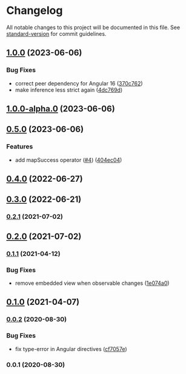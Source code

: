 # Changelog

All notable changes to this project will be documented in this file. See [standard-version](https://github.com/conventional-changelog/standard-version) for commit guidelines.

## [1.0.0](https://github.com/dirkluijk/loadable-ts/compare/v1.0.0-alpha.0...v1.0.0) (2023-06-06)


### Bug Fixes

* correct peer dependency for Angular 16 ([370c762](https://github.com/dirkluijk/loadable-ts/commit/370c7622b50d840382f938f617bff628124035b6))
* make inference less strict again ([4dc769d](https://github.com/dirkluijk/loadable-ts/commit/4dc769df76e36d184a4b143eb2adbac07d826e19))

## [1.0.0-alpha.0](https://github.com/dirkluijk/loadable-ts/compare/v0.5.0...v1.0.0-alpha.0) (2023-06-06)

## [0.5.0](https://github.com/dirkluijk/loadable-ts/compare/v0.4.0...v0.5.0) (2023-06-06)


### Features

* add mapSuccess operator ([#4](https://github.com/dirkluijk/loadable-ts/issues/4)) ([404ec04](https://github.com/dirkluijk/loadable-ts/commit/404ec04f9369c1549752bdb8f92439e9e8a90052))

## [0.4.0](https://github.com/dirkluijk/loadable.ts/compare/v0.3.0...v0.4.0) (2022-06-27)

## [0.3.0](https://github.com/dirkluijk/loadable.ts/compare/v0.2.1...v0.3.0) (2022-06-21)

### [0.2.1](https://github.com/dirkluijk/loadable.ts/compare/v0.2.0...v0.2.1) (2021-07-02)

## [0.2.0](https://github.com/dirkluijk/loadable.ts/compare/v0.1.1...v0.2.0) (2021-07-02)

### [0.1.1](https://github.com/dirkluijk/loadable.ts/compare/v0.1.0...v0.1.1) (2021-04-12)


### Bug Fixes

* remove embedded view when observable changes ([1e074a0](https://github.com/dirkluijk/loadable.ts/commit/1e074a09f0069eb54bb0819246d2c427aa7fcb6e))

## [0.1.0](https://github.com/dirkluijk/loadable.ts/compare/v0.0.2...v0.1.0) (2021-04-07)

### [0.0.2](https://github.com/dirkluijk/loadable.ts/compare/v0.0.1...v0.0.2) (2020-08-30)


### Bug Fixes

* fix type-error in Angular directives ([cf7057e](https://github.com/dirkluijk/loadable.ts/commit/cf7057eaf1c2737d07e25c31db3eeac77595a748))

### 0.0.1 (2020-08-30)

